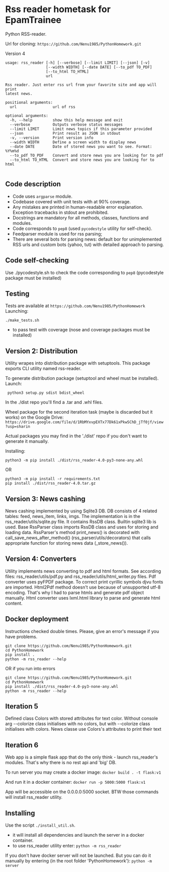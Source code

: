# Rss reader hometask for EpamTrainee
Python RSS-reader.

Url for cloning:
`https://github.com/Nenu1985/PythonHomework.git`

Version 4
```shell
usage: rss_reader [-h] [--verbose] [--limit LIMIT] [--json] [-v]
                  [--width WIDTH] [--date DATE] [--to_pdf TO_PDF]
                  [--to_html TO_HTML]
                  url

Rss reader. Just enter rss url from your favorite site and app will print
latest news.

positional arguments:
  url                url of rss

optional arguments:
  -h, --help         show this help message and exit
  --verbose          Outputs verbose status messages
  --limit LIMIT      Limit news topics if this parameter provided
  --json             Print result as JSON in stdout
  -v, --version      Print version info
  --width WIDTH      Define a screen width to display news
  --date DATE        Date of stored news you want to see. Format: %Y%m%d
  --to_pdf TO_PDF    Convert and store news you are looking for to pdf
  --to_html TO_HTML  Convert and store news you are looking for to html


```

## Code description
* Code uses `argparse` module.
* Codebase covered with unit tests with at 90% coverage.
* Any mistakes are printed in human-readable error explanation.
Exception tracebacks in stdout are prohibited.
* Docstrings are mandatory for all methods, classes, functions and modules.
* Code corresponds to `pep8` (used `pycodestyle` utility for self-check).
* Feedparser module is used for rss parsing;
* There are several bots for parsing news: default bor for unimplemented RSS urls and
    custom bots (yahoo, tut) with detailed approach to parsing.

## Code self-checking
Use ./pycodestyle.sh to check the code corresponding to `pep8`
(pycodestyle package must be installed)

## Testing
Tests are available at `https://github.com/Nenu1985/PythonHomework`
Launching:
```
./make_tests.sh
```
- to pass test with coverage
(nose and coverage packages must be installed)

## Version 2: Distribution
Utility wrapes into distribution package with setuptools.
This package exports CLI utility named rss-reader.

To generate distribution package (setuptool and wheel must be installed).
Launch:

``` python3 setup.py sdist bdist_wheel```

In the ./dist repo you'll find a .tar and .whl files.

Wheel package for the second iteration task 
(maybe is discarded but it works) on the Google Drive:
```https://drive.google.com/file/d/1RbMYxvpEXTx77Dk61xPkwSChD_jTf0jf/view?usp=sharin```

Actual packages you may find in the './dist' repo if you don't want to generate it manually.

Installing: 

```python3 -m pip install ./dist/rss_reader-4.0-py3-none-any.whl```

OR
```
python3 -m pip install -r requirements.txt
pip install ./dist/rss_reader-4.0.tar.gz
```

## Version 3: News cashing
News cashing implemented by using Sqlite3 DB. DB consists of 4 related tables: feed, news_item, links, imgs.
The implementation is in the rss_reader/utils/sqlite.py file. It contains RssDB class. Builtin sqlite3 lib is
used.
Base RssParser class imports RssDB class and uses for storing and loading data. RssParser's method print_news() 
is decorated with call_save_news_after_method() (rss_parser/utils/decorators) that calls appropriate function 
for storing news data (_store_news()).

## Version 4: Converters
Utility implements news converting to pdf and html formats. See according files: rss_reader/utils/pdf.py and 
rss_reader/utils/html_writer.py files.
Pdf converter uses pyFPDF package. To correct print cyrillic symbols djvu fonts are imported. Html2Pdf method
doesn't use because of unsupported utf-8 encoding. That's why I had to parse htmls and generate pdf object 
manually.
Html converter uses lxml.html library to parse and generate html content. 


## Docker deployment

Instructions checked double times. Please, give an error's message if you have problems.

```docker run -it python /bin/bash
git clone https://github.com/Nenu1985/PythonHomework.git 
cd PythonHomework
pip install .
python -m rss_reader --help
```

OR if you run into errors

```docker run -it python /bin/bash
git clone https://github.com/Nenu1985/PythonHomework.git 
cd PythonHomework
pip install ./dist/rss_reader-4.0-py3-none-any.whl
python -m rss_reader --help
```
## Iteration 5
Defined class Colors with stored attributes for text color.
Without console arg --colorize class initialises with no colors,
but with --colorize class initialises with colors. News classe
use Colors's attributes to print their text

## Iteration 6
Web app is a simple flask app that do the only think - launch 
rss_reader's modules. That's why there is no rest api and 'big' DB.

To run server you may create a docker image:
`docker build . -t flask:v1`

And run it in a docker container:
`docker run -p 5000:5000 flask:v1`

App will be accessible on the 0.0.0.0:5000 socket.
BTW those commands will install rss_reader utility.

## Installing
Use the script `./install_util.sh`.
- it will install all dependencies and launch the server in a 
docker container.
- to use rss_reader utility enter:
`python -m rss_reader`

If you don't have docker server will not be launched. But you can do it 
manually by entering (in the root folder 'PythonHomework'):
`python -m server`

